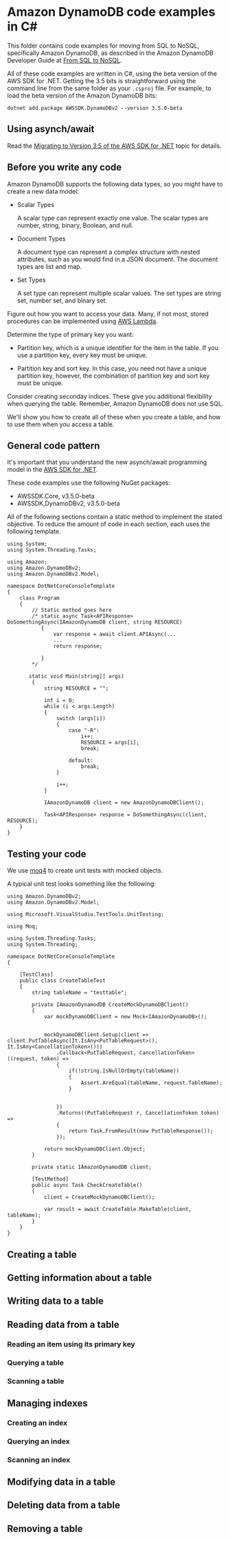 # Amazon DynamoDB code examples in C#

This folder contains code examples for moving from SQL to NoSQL, specifically Amazon DynamoDB,
as described in the Amazon DynamoDB Developer Guide at
[From SQL to NoSQL](https://docs.aws.amazon.com/amazondynamodb/latest/developerguide/SQLtoNoSQL.html).

All of these code examples are written in C#, using the beta version of the AWS SDK for .NET.
Getting the 3.5 bits is straightforward using the command line from the same folder as your ```.csproj``` file.
For example, to load the beta version of the Amazon DynamoDB bits:

```
dotnet add package AWSSDK.DynamoDBv2 --version 3.5.0-beta
```

## Using asynch/await

Read the 
[Migrating to Version 3.5 of the AWS SDK for .NET](https://docs.aws.amazon.com/sdk-for-net/v3/developer-guide/net-dg-v35.html) 
topic for details.

## Before you write any code

Amazon DynamoDB supports the following data types,
so you might have to create a new data model:

- Scalar Types

  A scalar type can represent exactly one value.
  The scalar types are number, string, binary, Boolean, and null.

- Document Types
 
  A document type can represent a complex structure with nested attributes,
  such as you would find in a JSON document.
  The document types are list and map.

- Set Types

  A set type can represent multiple scalar values.
  The set types are string set, number set, and binary set.
  
Figure out how you want to access your data.
Many, if not most, stored procedures can be implemented using
[AWS Lambda](https://docs.aws.amazon.com/amazondynamodb/latest/developerguide/Streams.Lambda.BestPracticesWithDynamoDB.html).

Determine the type of primary key you want:

- Partition key, which is a unique identifier for the item in the table.
  If you use a partition key, every key must be unique.
  
- Partition key and sort key.
  In this case, you need not have a unique partition key,
  however, the combination of partition key and sort key must be unique.
  
Consider creating seconday indices.
These give you additional flexibility when querying the table.
Remember, Amazon DynamoDB does not use SQL.

We'll show you how to create all of these when you create a table,
and how to use them when you access a table.

## General code pattern

It's important that you understand the new asynch/await programming model in the
[AWS SDK for .NET](https://docs.aws.amazon.com/amazondynamodb/latest/developerguide).

These code examples use the following NuGet packages:

- AWSSDK.Core, v3.5.0-beta
- AWSSDK,DynamoDBv2, v3.5.0-beta

All of the following sections contain a static method to implement the stated objective.
To reduce the amount of code in each section,
each uses the following template.

```
using System;
using System.Threading.Tasks;

using Amazon;
using Amazon.DynamoDBv2;
using Amazon.DynamoDBv2.Model;

namespace DotNetCoreConsoleTemplate
{
    class Program
    {
        // Static method goes here
        /* static async Task<APIResponse> DoSomethingAsync(IAmazonDynamoDB client, string RESOURCE)
           {
               var response = await client.APIAsync(...
               ...
               return response;

           }
        */

       static void Main(string[] args)
        {
            string RESOURCE = "";

            int i = 0;
            while (i < args.Length)
            {
                switch (args[i])
                {
                    case "-R":
                        i++;
                        RESOURCE = args[i];
                        break;

                    default:
                        break;
                }                

                i++;
            }

            IAmazonDynamoDB client = new AmazonDynamoDBClient();

            Task<APIResponse> response = DoSomethingAsync(client, RESOURCE);
    }
}
```

## Testing your code

We use [moq4](https://github.com/moq/moq4) to create unit tests with mocked objects.

A typical unit test looks something like the following:

```
using Amazon.DynamoDBv2;
using Amazon.DynamoDBv2.Model;

using Microsoft.VisualStudio.TestTools.UnitTesting;

using Moq;

using System.Threading.Tasks;
using System.Threading;

namespace DotNetCoreConsoleTemplate
{

    [TestClass]
    public class CreateTableTest
    {
        string tableName = "testtable";

        private IAmazonDynamodDB CreateMockDynamoDBClient()
        {
            var mockDynamoDBClient = new Mock<IAmazonDynamoDB>();

             
            mockDynamoDBClient.Setup(client => client.PutTableAsync(It.IsAny<PutTableRequest>(), It.IsAny<CancellationToken>()))
                .Callback<PutTableRequest, CancellationToken>((request, token) =>
                {
                    if(!string.IsNullOrEmpty(tableName))
                    {
                        Assert.AreEqual(tableName, request.TableName);
                    }

                   
                })
                .Returns((PutTableRequest r, CancellationToken token) =>
                {
                    return Task.FromResult(new PutTableResponse());
                });

            return mockDynamoDBClient.Object;
        }

        private static IAmazonDynamodDB client;

        [TestMethod]
        public async Task CheckCreateTable()
        {
            client = CreateMockDynamoDBClient();

            var result = await CreateTable.MakeTable(client, tableName);
        }
    }
}
```

## Creating a table

## Getting information about a table

## Writing data to a table

## Reading data from a table

### Reading an item using its primary key

### Querying a table

### Scanning a table

## Managing indexes

### Creating an index

### Querying an index

### Scanning an index

## Modifying data in a table

## Deleting data from a table

## Removing a table

